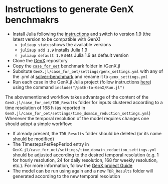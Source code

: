 # Instructions to generate GenX benchmakrs

- Install Julia following the [instructions](https://julialang.org/downloads/) and switch to version 1.9 (the latest version to be compatible with GenX)
    - `juliaup status`shows the available versions
    - `juliaup add 1.9` installs Julia 1.9
    - `juliaup default 1.9` sets Julia 1.9 as default version
- Clone the [GenX](https://github.com/GenXProject/GenX.jl) repository
- Copy the [`case_for_oet`](N.A.) benchmark folder in /GenX.jl
- Subsitute `GenX.jl/case_for_oet/settings/genx_settings.yml` with any of the .yml at [solver-benchmark](https://github.com/open-energy-transition/solver-benchmark/tree/daniele/genx-extended-benchmarks/benchmarks/genx-extended) and rename it to `genx_settings.yml`
- Run each case in the GenX.jl Julia project (follow instructions [here](https://genxproject.github.io/GenX.jl/dev/Getting_Started/examples_casestudies/)) using the command `include("/path-to-GenX/Run.jl")`

The abovementioned workflow takes advantage of the content of the `GenX.jl/case_for_oet/TDR_Results` folder for inputs clustered according to a time resolution of 168 h (as reported in `GenX.jl/case_for_oet/settings/time_domain_reduction_settings.yml`)
Whenever the temporal resolution of the model requires changes one should adopt a simple workflow:
- If already present, the `TDR_Results` folder should be deleted (or its name should be modified)
- The TimestepsPerRepPeriod entry in `GenX.jl/case_for_oet/settings/time_domain_reduction_settings.yml` should be adjusted according to the desired temporal resolution (e.g. 1 for hourly resolution, 24 for daily resolution, 168 for weekly resolution, etc.). For more information, follow the [GenX project Guide](https://genxproject.github.io/GenX.jl/dev/User_Guide/TDR_input/)
- The model can be run using again and a new `TDR_Results` folder will generated according to the new temporal resolution
